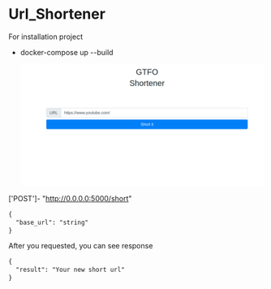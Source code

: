 # Url_Shortener

For installation project
- docker-compose up --build
  
  
  
  
  ![plot](main.png)


['POST']- "http://0.0.0.0:5000/short"


```
{
  "base_url": "string"
}

````
After you requested, you can see response
```
{
  "result": "Your new short url"
}
